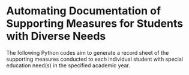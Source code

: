 # Automating Documentation of Supporting Measures for Students with Diverse Needs

The following Python codes aim to generate a record sheet of the supporting measures conducted to each individual student with special education need(s) in the specified academic year.
